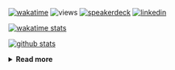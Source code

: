 [![wakatime](https://wakatime.com/badge/user/ddf27f94-292a-4343-b7eb-1143a4c6cf87.svg)](https://wakatime.com/@ddf27f94-292a-4343-b7eb-1143a4c6cf87)
![views](https://komarev.com/ghpvc/?username=chck&color=blueviolet)
[![speakerdeck](https://img.shields.io/badge/Speaker_Deck-chck-8a2be2?style=flat-square&logo=speaker-deck)](https://speakerdeck.com/chck)
[![linkedin](https://img.shields.io/badge/LinkedIn-chck-8a2be2?style=flat-square&logo=linkedin)](https://www.linkedin.com/in/chck/)

[![wakatime stats](https://github-readme-stats-nine-umber-51.vercel.app/api/wakatime?username=chck&layout=compact&count_private=true&hide_title=true&hide=Other&theme=buefy&langs_count=14)](https://wakatime.com/@chck?rank=me)

[![github stats](https://github-readme-stats-nine-umber-51.vercel.app/api?username=chck&count_private=true&show_icons=true&hide_title=true&theme=buefy)](https://github.com/anuraghazra/github-readme-stats)

<details>
  <summary><b>Read more</b></summary>
  <br>

  <!--START_SECTION:waka-->
**🐱 My GitHub Data** 

> 📦 126.1 kB Used in GitHub's Storage 
 > 
> 🏆 462 Contributions in the Year 2025
 > 
> 💼 Opted to Hire
 > 
> 📜 133 Public Repositories 
 > 
> 🔑 24 Private Repositories 
 > 
**I'm a Night 🦉** 

```text
🌞 Morning                1436 commits        █████░░░░░░░░░░░░░░░░░░░░   18.10 % 
🌆 Daytime                2359 commits        ███████░░░░░░░░░░░░░░░░░░   29.74 % 
🌃 Evening                2199 commits        ███████░░░░░░░░░░░░░░░░░░   27.72 % 
🌙 Night                  1938 commits        ██████░░░░░░░░░░░░░░░░░░░   24.43 % 
```
📅 **I'm Most Productive on Thursday** 

```text
Monday                   1415 commits        ████░░░░░░░░░░░░░░░░░░░░░   17.84 % 
Tuesday                  1200 commits        ████░░░░░░░░░░░░░░░░░░░░░   15.13 % 
Wednesday                1519 commits        █████░░░░░░░░░░░░░░░░░░░░   19.15 % 
Thursday                 1653 commits        █████░░░░░░░░░░░░░░░░░░░░   20.84 % 
Friday                   948 commits         ███░░░░░░░░░░░░░░░░░░░░░░   11.95 % 
Saturday                 495 commits         ██░░░░░░░░░░░░░░░░░░░░░░░   06.24 % 
Sunday                   702 commits         ██░░░░░░░░░░░░░░░░░░░░░░░   08.85 % 
```


📊 **This Week I Spent My Time On** 

```text
💬 Programming Languages: 
Other                    4 hrs 17 mins       ███████████░░░░░░░░░░░░░░   43.70 % 
Rust                     1 hr 36 mins        ████░░░░░░░░░░░░░░░░░░░░░   16.47 % 
Python                   57 mins             ██░░░░░░░░░░░░░░░░░░░░░░░   09.82 % 
Markdown                 51 mins             ██░░░░░░░░░░░░░░░░░░░░░░░   08.80 % 
YAML                     43 mins             ██░░░░░░░░░░░░░░░░░░░░░░░   07.38 % 

🔥 Editors: 
Chrome                   6 hrs 12 mins       ████████████████░░░░░░░░░   63.29 % 
PyCharm                  1 hr 29 mins        ████░░░░░░░░░░░░░░░░░░░░░   15.28 % 
RustRover                1 hr 6 mins         ███░░░░░░░░░░░░░░░░░░░░░░   11.24 % 
Neovim                   40 mins             ██░░░░░░░░░░░░░░░░░░░░░░░   06.86 % 
Obsidian                 17 mins             █░░░░░░░░░░░░░░░░░░░░░░░░   03.04 % 
```

**I Mostly Code in Python** 

```text
Python                   46 repos            ████████░░░░░░░░░░░░░░░░░   33.82 % 
Jupyter Notebook         19 repos            ███░░░░░░░░░░░░░░░░░░░░░░   13.97 % 
Ruby                     11 repos            ██░░░░░░░░░░░░░░░░░░░░░░░   08.09 % 
Rust                     8 repos             █░░░░░░░░░░░░░░░░░░░░░░░░   05.88 % 
TypeScript               6 repos             █░░░░░░░░░░░░░░░░░░░░░░░░   04.41 % 
```



**Timeline**

![Lines of Code chart](https://raw.githubusercontent.com/chck/chck/main/assets/bar_graph.png)


 Last Updated on 2025-06-02 02:16 UTC
<!--END_SECTION:waka-->
</details>

